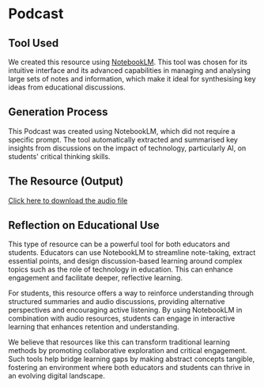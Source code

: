 # Podcast

## Tool Used
We created this resource using [NotebookLM](https://notebooklm.google.com/). This tool was chosen for its intuitive interface and its advanced capabilities in managing and analysing large sets of notes and information, which make it ideal for synthesising key ideas from educational discussions.

## Generation Process
This Podcast was created using NotebookLM, which did not require a specific prompt. The tool automatically extracted and summarised key insights from discussions on the impact of technology, particularly AI, on students' critical thinking skills.


## The Resource (Output)

[Click here to download the audio file](resources/podcast.wav)

## Reflection on Educational Use

This type of resource can be a powerful tool for both educators and students. Educators can use NotebookLM to streamline note-taking, extract essential points, and design discussion-based learning around complex topics such as the role of technology in education. This can enhance engagement and facilitate deeper, reflective learning.

For students, this resource offers a way to reinforce understanding through structured summaries and audio discussions, providing alternative perspectives and encouraging active listening. By using NotebookLM in combination with audio resources, students can engage in interactive learning that enhances retention and understanding.

We believe that resources like this can transform traditional learning methods by promoting collaborative exploration and critical engagement. Such tools help bridge learning gaps by making abstract concepts tangible, fostering an environment where both educators and students can thrive in an evolving digital landscape.